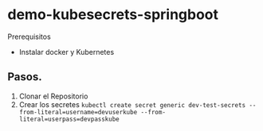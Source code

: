 # demo-kubesecrets-springboot

Prerequisitos 
- Instalar docker y Kubernetes


## Pasos. 

1. Clonar el Repositorio
2. Crear los secretes `kubectl create secret generic dev-test-secrets --from-literal=username=devuserkube --from-literal=userpass=devpasskube`
